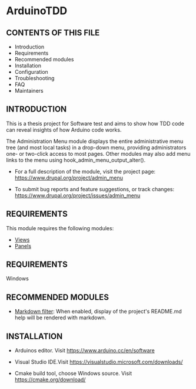 
# ArduinoTDD
CONTENTS OF THIS FILE
---------------------

 * Introduction
 * Requirements
 * Recommended modules
 * Installation
 * Configuration
 * Troubleshooting
 * FAQ
 * Maintainers

INTRODUCTION
------------

This is a thesis project for Software test and aims to show how 
TDD code can reveal insights of how Arduino code works.

The Administration Menu module displays the entire administrative menu tree
(and most local tasks) in a drop-down menu, providing administrators one- or
two-click access to most pages.  Other modules may also add menu links to the
menu using hook_admin_menu_output_alter().

 * For a full description of the module, visit the project page:
   https://www.drupal.org/project/admin_menu

 * To submit bug reports and feature suggestions, or track changes:
   https://www.drupal.org/project/issues/admin_menu

 REQUIREMENTS
------------

This module requires the following modules:

 * [Views](https://www.drupal.org/project/views)
 * [Panels](https://www.drupal.org/project/panels)

REQUIREMENTS
------------

Windows

RECOMMENDED MODULES
-------------------

 * [Markdown filter](https://www.drupal.org/project/markdown):
   When enabled, display of the project's README.md help will be rendered
   with markdown.

INSTALLATION
------------

 * Arduinos editor. Visit
   https://www.arduino.cc/en/software 

 * Visual Studio IDE.Visit https://visualstudio.microsoft.com/downloads/
 * Cmake build tool, choose Windows source. Visit https://cmake.org/download/
